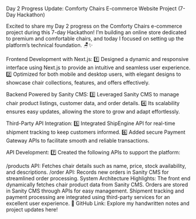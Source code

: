  Day 2 Progress Update: Comforty Chairs E-commerce Website Project (7-Day Hackathon) 

Excited to share my Day 2 progress on the Comforty Chairs e-commerce project during this 7-day Hackathon! I’m building an online store dedicated to premium and comfortable chairs, and today I focused on setting up the platform’s technical foundation. 🪑✨

Frontend Development with Next.js:
1️⃣ Designed a dynamic and responsive interface using Next.js to provide an intuitive and seamless user experience.
2️⃣ Optimized for both mobile and desktop users, with elegant designs to showcase chair collections, features, and offers effectively.

Backend Powered by Sanity CMS:
3️⃣ Leveraged Sanity CMS to manage chair product listings, customer data, and order details.
4️⃣ Its scalability ensures easy updates, allowing the store to grow and adapt effortlessly.

Third-Party API Integration:
5️⃣ Integrated ShipEngine API for real-time shipment tracking to keep customers informed.
6️⃣ Added secure Payment Gateway APIs to facilitate smooth and reliable transactions.

API Development:
7️⃣ Created the following APIs to support the platform:

/products API: Fetches chair details such as name, price, stock availability, and descriptions.
/order API: Records new orders in Sanity CMS for streamlined order processing.
System Architecture Highlights:
The front end dynamically fetches chair product data from Sanity CMS.
Orders are stored in Sanity CMS through APIs for easy management.
Shipment tracking and payment processing are integrated using third-party services for an excellent user experience.
📌 GitHub Link: Explore my handwritten notes and project updates here!
